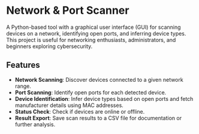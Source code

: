 # Network & Port Scanner

A Python-based tool with a graphical user interface (GUI) for scanning devices on a network, identifying open ports, and inferring device types. This project is useful for networking enthusiasts, administrators, and beginners exploring cybersecurity.

## Features

- **Network Scanning**: Discover devices connected to a given network range.
- **Port Scanning**: Identify open ports for each detected device.
- **Device Identification**: Infer device types based on open ports and fetch manufacturer details using MAC addresses.
- **Status Check**: Check if devices are online or offline.
- **Result Export**: Save scan results to a CSV file for documentation or further analysis.

